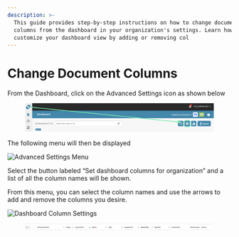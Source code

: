 ```yaml
---
description: >-
  This guide provides step-by-step instructions on how to change document
  columns from the dashboard in your organization's settings. Learn how to
  customize your dashboard view by adding or removing col
---
```


# Change Document Columns

From the Dashboard, click on the Advanced Settings icon as shown below

<figure><img src="../../.gitbook/assets/image (7).png" alt=""><figcaption></figcaption></figure>

The following menu will then be displayed

![Advanced Settings Menu](https://lh7-us.googleusercontent.com/wWt5QbmwZf44enmOoLcofh6SvyYPiHTav9OiEog\_m2xtnty6X73pFlhfdM9aglx89\_pfbiACZx5BejagV-wAKwlDTuGoGNu5jgbcZ5djrZ\_h1IgGp-8uaq8UHY-umjrs96hb4FZOzHFzdLasg2F\_ftw)

Select the button labeled “Set dashboard columns for organization” and a list of all the column names will be shown.

From this menu, you can select the column names and use the arrows to add and remove the columns you desire.

![Dashboard Column Settings](https://lh7-us.googleusercontent.com/cXnnrIR-y4TRDnRE9irGvvjnmkN-HSGEQTh7FiwsjRHzXF7FNjd-\_gLO-m55fLlv6lVjk-VvThgdW5JWgqIVZSm5tfk3hC7xrj68uRE5OgIPMtYIrpxOhhYzk4OMibyDBqvHQ0VZaDAysZohlH8dxm8)

<div data-full-width="true">

<figure><img src="../../.gitbook/assets/image (6).png" alt=""><figcaption></figcaption></figure>

</div>
